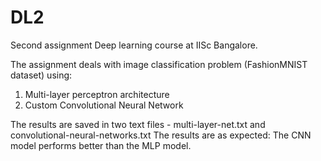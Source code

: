 # DL2
Second assignment Deep learning course at IISc Bangalore.

The assignment deals with image classification problem (FashionMNIST dataset) using:
1. Multi-layer perceptron architecture
2. Custom Convolutional Neural Network

The results are saved in two text files - multi-layer-net.txt and convolutional-neural-networks.txt
The results are as expected: The CNN model performs better than the MLP model.
